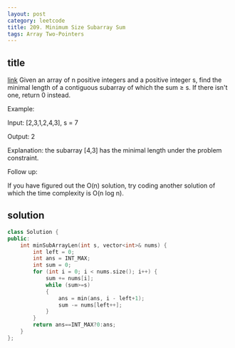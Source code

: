 ```yaml
---
layout: post
category: leetcode
title: 209. Minimum Size Subarray Sum
tags: Array Two-Pointers
---
```


## title
[link](https://leetcode.com/problems/minimum-size-subarray-sum/description/)
Given an array of n positive integers and a positive integer s, find the minimal length of a contiguous subarray of which the sum ≥ s. If there isn't one, return 0 instead.

Example: 

Input: [2,3,1,2,4,3], s = 7

Output: 2

Explanation: the subarray [4,3] has the minimal length under the problem constraint.

Follow up:

If you have figured out the O(n) solution, try coding another solution of which the time complexity is O(n log n). 

## solution
```c++
class Solution {
public:
	int minSubArrayLen(int s, vector<int>& nums) {
		int left = 0;
		int ans = INT_MAX;
		int sum = 0;
		for (int i = 0; i < nums.size(); i++) {
			sum += nums[i];
			while (sum>=s)
			{
				ans = min(ans, i - left+1);
				sum -= nums[left++];
			}
		}
		return ans==INT_MAX?0:ans;
	}
};
```
